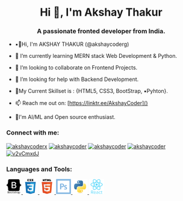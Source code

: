 <h1 align="center">Hi 👋, I'm Akshay Thakur</h1>
<h3 align="center">A passionate fronted developer from India.</h3>





- ▪️👋Hi, I'm AKSHAY THAKUR (@akshaycoderg)

- 🌱 I’m currently learning MERN stack Web Development & Python.

- 👯 I’m looking to collaborate on Frontend Projects.

- 🤔 I’m looking for help with Backend Development.

- 💯My Current Skillset is : {HTML5, CSS3, BootStrap, ▪️Pyhton}.

- 📫 Reach me out on: [https://linktr.ee/AkshayCoder]()

- 🚀I'm AI/ML and Open source enthusiast.


<h3 align="left">Connect with me:</h3>
<p align="left">
<a href="https://twitter.com/akshaycoderx" target="blank"><img align="center" src="https://raw.githubusercontent.com/rahuldkjain/github-profile-readme-generator/master/src/images/icons/Social/twitter.svg" alt="akshaycoderx" height="30" width="40" /></a>
<a href="https://linkedin.com/in/akshaycoder" target="blank"><img align="center" src="https://raw.githubusercontent.com/rahuldkjain/github-profile-readme-generator/master/src/images/icons/Social/linked-in-alt.svg" alt="akshaycoder" height="30" width="40" /></a>
<a href="https://instagram.com/akshaycoder" target="blank"><img align="center" src="https://raw.githubusercontent.com/rahuldkjain/github-profile-readme-generator/master/src/images/icons/Social/instagram.svg" alt="akshaycoder" height="30" width="40" /></a>
<a href="https://www.youtube.com/c/akshaycoder" target="blank"><img align="center" src="https://raw.githubusercontent.com/rahuldkjain/github-profile-readme-generator/master/src/images/icons/Social/youtube.svg" alt="akshaycoder" height="30" width="40" /></a>
<a href="https://discord.gg/v2vCmxdJ" target="blank"><img align="center" src="https://raw.githubusercontent.com/rahuldkjain/github-profile-readme-generator/master/src/images/icons/Social/discord.svg" alt="v2vCmxdJ" height="30" width="40" /></a>
</p>

<h3 align="left">Languages and Tools:</h3>
<p align="left"> <a href="https://getbootstrap.com" target="_blank" rel="noreferrer"> <img src="https://raw.githubusercontent.com/devicons/devicon/master/icons/bootstrap/bootstrap-plain-wordmark.svg" alt="bootstrap" width="40" height="40"/> </a> <a href="https://www.w3schools.com/css/" target="_blank" rel="noreferrer"> <img src="https://raw.githubusercontent.com/devicons/devicon/master/icons/css3/css3-original-wordmark.svg" alt="css3" width="40" height="40"/> </a> <a href="https://www.w3.org/html/" target="_blank" rel="noreferrer"> <img src="https://raw.githubusercontent.com/devicons/devicon/master/icons/html5/html5-original-wordmark.svg" alt="html5" width="40" height="40"/> </a> <a href="https://www.photoshop.com/en" target="_blank" rel="noreferrer"> <img src="https://raw.githubusercontent.com/devicons/devicon/master/icons/photoshop/photoshop-line.svg" alt="photoshop" width="40" height="40"/> </a> <a href="https://www.python.org" target="_blank" rel="noreferrer"> <img src="https://raw.githubusercontent.com/devicons/devicon/master/icons/python/python-original.svg" alt="python" width="40" height="40"/> </a> <a href="https://reactjs.org/" target="_blank" rel="noreferrer"> <img src="https://raw.githubusercontent.com/devicons/devicon/master/icons/react/react-original-wordmark.svg" alt="react" width="40" height="40"/> </a> </p>


